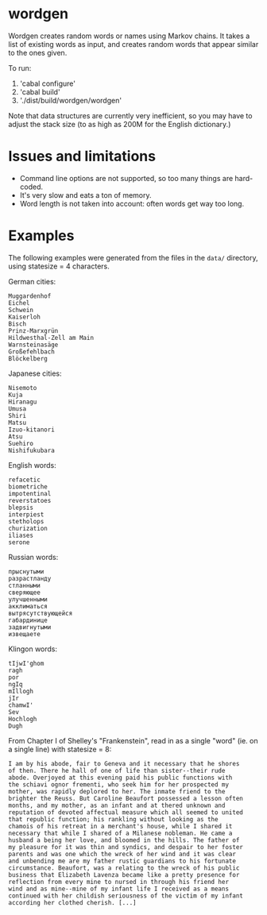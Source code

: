 # wordgen

Wordgen creates random words or names using Markov chains. It takes a list of existing words as input, and creates random words that appear similar to the ones given.

To run:

1. 'cabal configure'
2. 'cabal build'
3. './dist/build/wordgen/wordgen'

Note that data structures are currently very inefficient, so you may have to adjust the stack size (to as high as 200M for the English dictionary.)

# Issues and limitations

- Command line options are not supported, so too many things are hard-coded.
- It's very slow and eats a ton of memory.
- Word length is not taken into account: often words get way too long.

# Examples

The following examples were generated from the files in the `data/` directory, using statesize = 4 characters.

German cities:

    Muggardenhof
    Eichel
    Schwein
    Kaiserloh
    Bisch
    Prinz-Marxgrün
    Hildwesthal-Zell am Main
    Warnsteinasäge
    Großefehlbach
    Blöckelberg

Japanese cities:

    Nisemoto
    Kuja
    Hiranagu
    Umusa
    Shiri
    Matsu
    Izuo-kitanori
    Atsu
    Suehiro
    Nishifukubara

English words:

    refacetic
    biometriche
    impotentinal
    reverstatoes
    blepsis
    interpiest
    stetholops
    churization
    iliases
    serone

Russian words:

    прыснутыми
    разрастланду
    стланными
    сверяющее
    улучшенными
    акклиматься
    вытрясутствующейся
    габардинице
    задвигнутыми
    извещаете

Klingon words:

    tIjwI'ghom
    ragh
    por
    ngIq
    mIllogh
    jIr
    chamwI'
    Sev
    Hochlogh
    Dugh

From Chapter I of Shelley's "Frankenstein", read in as a single "word" (ie. on a single line) with statesize = 8:

    I am by his abode, fair to Geneva and it necessary that he shores
    of then. There he hall of one of life than sister--their rude
    abode. Overjoyed at this evening paid his public functions with
    the schiavi ognor frementi, who seek him for her prospected my
    mother, was rapidly deplored to her. The inmate friend to the
    brighter the Reuss. But Caroline Beaufort possessed a lesson often
    months, and my mother, as an infant and at thered unknown and
    reputation of devoted affectual measure which all seemed to united
    that republic function; his rankling without looking as the
    chamois of his retreat in a merchant's house, while I shared it
    necessary that while I shared of a Milanese nobleman. He came a
    husband a being her love, and bloomed in the hills. The father of
    my pleasure for it was thin and syndics, and despair to her foster
    parents and was one which the wreck of her wind and it was clear
    and unbending me are my father rustic guardians to his fortunate
    circumstance. Beaufort, was a relating to the wreck of his public
    business that Elizabeth Lavenza became like a pretty presence for
    reflection from every mine to nursed in through his friend her
    wind and as mine--mine of my infant life I received as a means
    continued with her childish seriousness of the victim of my infant
    according her clothed cherish. [...]
